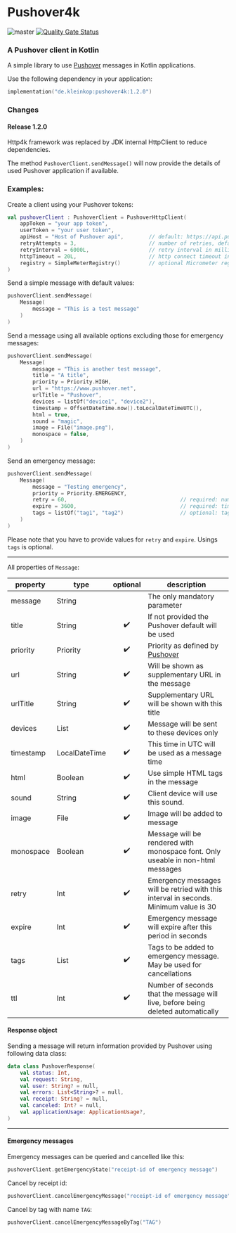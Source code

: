 # Pushover4k

![master](https://github.com/YoouDo/pushover4k/actions/workflows/master.yaml/badge.svg) [![Quality Gate Status](https://sonarcloud.io/api/project_badges/measure?project=YoouDo_pushover4k&metric=alert_status)](https://sonarcloud.io/summary/new_code?id=YoouDo_pushover4k)

### A Pushover client in Kotlin

A simple library to use [Pushover](https://www.pushover.net) messages in Kotlin applications.

Use the following dependency in your application:
```kotlin
implementation("de.kleinkop:pushover4k:1.2.0")
```

### Changes
#### Release 1.2.0
Http4k framework was replaced by JDK internal HttpClient to reduce dependencies.

The method `PushoverClient.sendMessage()` will now provide the details of used Pushover application if available.

### Examples:

Create a client using your Pushover tokens:

```kotlin
val pushoverClient : PushoverClient = PushoverHttpClient(
    appToken = "your app token",
    userToken = "your user token",
    apiHost = "Host of Pushover api",        // default: https://api.pushover.net
    retryAttempts = 3,                       // number of retries, default: 5
    retryInterval = 6000L,                   // retry interval in millis, default: 5000L
    httpTimeout = 20L,                       // http connect timeout in seconds, default: 30L
    registry = SimpleMeterRegistry()         // optional Micrometer registry
)
```

Send a simple message with default values:

```kotlin
pushoverClient.sendMessage(
    Message(
        message = "This is a test message"
    )
)
```

Send a message using all available options excluding those for emergency messages: 

```kotlin
pushoverClient.sendMessage(
    Message(
        message = "This is another test message",
        title = "A title",
        priority = Priority.HIGH,
        url = "https://www.pushover.net",
        urlTitle = "Pushover",
        devices = listOf("device1", "device2"),
        timestamp = OffsetDateTime.now().toLocalDateTimeUTC(),
        html = true,
        sound = "magic",
        image = File("image.png"),
        monospace = false,
    )
)
```

Send an emergency message:
```kotlin
pushoverClient.sendMessage(
    Message(
        message = "Testing emergency",
        priority = Priority.EMERGENCY,
        retry = 60,                                    // required: number of retries from Pushover server
        expire = 3600,                                 // required: time to live of emergency message
        tags = listOf("tag1", "tag2")                  // optional: tags for emergency message
    )
)
```
Please note that you have to provide values for `retry` and `expire`. Usings `tags` is optional.

---

All properties of `Message`:

| property  | type          |      optional      | description                                                                           |
|-----------|---------------|:------------------:|---------------------------------------------------------------------------------------|
| message   | String        |                    | The only mandatory parameter                                                          |
| title     | String        | :heavy_check_mark: | If not provided the Pushover default will be used                                     |
| priority  | Priority      | :heavy_check_mark: | Priority as defined by [Pushover](https://pushover.net/api#priority)                  |
| url       | String        | :heavy_check_mark: | Will be shown as supplementary URL in the message                                     |
| urlTitle  | String        | :heavy_check_mark: | Supplementary URL will be shown with this title                                       |
| devices   | List<String>  | :heavy_check_mark: | Message will be sent to these devices only                                            |
| timestamp | LocalDateTime | :heavy_check_mark: | This time in UTC will be used as a message time                                       |
| html      | Boolean       | :heavy_check_mark: | Use simple HTML tags in the message                                                   |
| sound     | String        | :heavy_check_mark: | Client device will use this sound.                                                    |
| image     | File          | :heavy_check_mark: | Image will be added to message                                                        |
| monospace | Boolean       | :heavy_check_mark: | Message will be rendered with monospace font. Only useable in non-html messages       |
| retry     | Int           | :heavy_check_mark: | Emergency messages will be retried with this interval in seconds. Minimum value is 30 |
| expire    | Int           | :heavy_check_mark: | Emergency message will expire after this period in seconds                            |
| tags      | List<String>  | :heavy_check_mark: | Tags to be added to emergency message. May be used for cancellations                  |
| ttl       | Int           | :heavy_check_mark: | Number of seconds that the message will live, before being deleted automatically      |


#### Response object
Sending a message will return information provided by Pushover using following data class:

```kotlin
data class PushoverResponse(
    val status: Int,
    val request: String,
    val user: String? = null,
    val errors: List<String>? = null,
    val receipt: String? = null,
    val canceled: Int? = null,
    val applicationUsage: ApplicationUsage?,
)
```
 
---
#### Emergency messages

Emergency messages can be queried and cancelled like this:
 ```kotlin
 pushoverClient.getEmergencyState("receipt-id of emergency message")
 ```

Cancel by receipt id:
```kotlin
pushoverClient.cancelEmergencyMessage("receipt-id of emergency message")
```

Cancel by tag with name `TAG`:
```kotlin
pushoverClient.cancelEmergencyMessageByTag("TAG")
```
